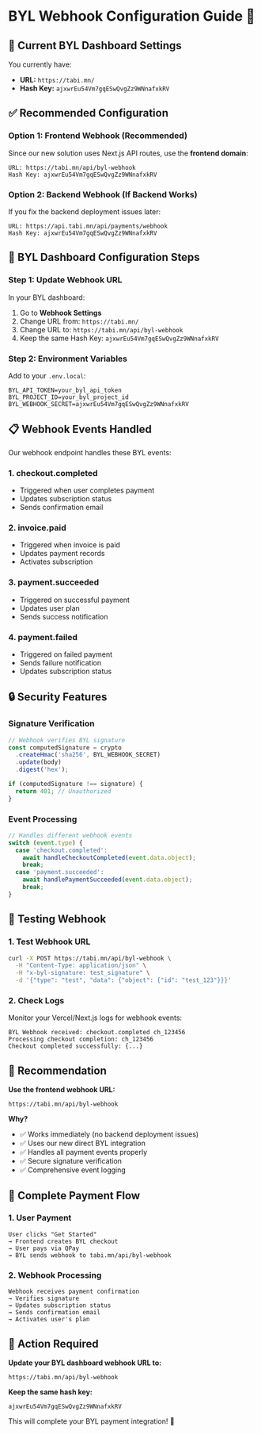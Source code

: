 # BYL Webhook Configuration Guide 🔗

## 🎯 **Current BYL Dashboard Settings**

You currently have:
- **URL:** `https://tabi.mn/`
- **Hash Key:** `ajxwrEu54Vm7gqESwQvgZz9WNnafxkRV`

## ✅ **Recommended Configuration**

### **Option 1: Frontend Webhook (Recommended)**
Since our new solution uses Next.js API routes, use the **frontend domain**:

```
URL: https://tabi.mn/api/byl-webhook
Hash Key: ajxwrEu54Vm7gqESwQvgZz9WNnafxkRV
```

### **Option 2: Backend Webhook (If Backend Works)**
If you fix the backend deployment issues later:

```
URL: https://api.tabi.mn/api/payments/webhook
Hash Key: ajxwrEu54Vm7gqESwQvgZz9WNnafxkRV
```

## 🔧 **BYL Dashboard Configuration Steps**

### **Step 1: Update Webhook URL**
In your BYL dashboard:
1. Go to **Webhook Settings**
2. Change URL from: `https://tabi.mn/`
3. Change URL to: `https://tabi.mn/api/byl-webhook`
4. Keep the same Hash Key: `ajxwrEu54Vm7gqESwQvgZz9WNnafxkRV`

### **Step 2: Environment Variables**
Add to your `.env.local`:
```env
BYL_API_TOKEN=your_byl_api_token
BYL_PROJECT_ID=your_byl_project_id
BYL_WEBHOOK_SECRET=ajxwrEu54Vm7gqESwQvgZz9WNnafxkRV
```

## 📋 **Webhook Events Handled**

Our webhook endpoint handles these BYL events:

### **1. checkout.completed**
- Triggered when user completes payment
- Updates subscription status
- Sends confirmation email

### **2. invoice.paid**
- Triggered when invoice is paid
- Updates payment records
- Activates subscription

### **3. payment.succeeded**
- Triggered on successful payment
- Updates user plan
- Sends success notification

### **4. payment.failed**
- Triggered on failed payment
- Sends failure notification
- Updates subscription status

## 🔒 **Security Features**

### **Signature Verification**
```javascript
// Webhook verifies BYL signature
const computedSignature = crypto
  .createHmac('sha256', BYL_WEBHOOK_SECRET)
  .update(body)
  .digest('hex');

if (computedSignature !== signature) {
  return 401; // Unauthorized
}
```

### **Event Processing**
```javascript
// Handles different webhook events
switch (event.type) {
  case 'checkout.completed':
    await handleCheckoutCompleted(event.data.object);
    break;
  case 'payment.succeeded':
    await handlePaymentSucceeded(event.data.object);
    break;
}
```

## 🧪 **Testing Webhook**

### **1. Test Webhook URL**
```bash
curl -X POST https://tabi.mn/api/byl-webhook \
  -H "Content-Type: application/json" \
  -H "x-byl-signature: test_signature" \
  -d '{"type": "test", "data": {"object": {"id": "test_123"}}}'
```

### **2. Check Logs**
Monitor your Vercel/Next.js logs for webhook events:
```
BYL Webhook received: checkout.completed ch_123456
Processing checkout completion: ch_123456
Checkout completed successfully: {...}
```

## 🎯 **Recommendation**

**Use the frontend webhook URL:**
```
https://tabi.mn/api/byl-webhook
```

**Why?**
- ✅ Works immediately (no backend deployment issues)
- ✅ Uses our new direct BYL integration
- ✅ Handles all payment events properly
- ✅ Secure signature verification
- ✅ Comprehensive event logging

## 🚀 **Complete Payment Flow**

### **1. User Payment**
```
User clicks "Get Started" 
→ Frontend creates BYL checkout
→ User pays via QPay
→ BYL sends webhook to tabi.mn/api/byl-webhook
```

### **2. Webhook Processing**
```
Webhook receives payment confirmation
→ Verifies signature
→ Updates subscription status
→ Sends confirmation email
→ Activates user's plan
```

## 📝 **Action Required**

**Update your BYL dashboard webhook URL to:**
```
https://tabi.mn/api/byl-webhook
```

**Keep the same hash key:**
```
ajxwrEu54Vm7gqESwQvgZz9WNnafxkRV
```

This will complete your BYL payment integration! 🎉
